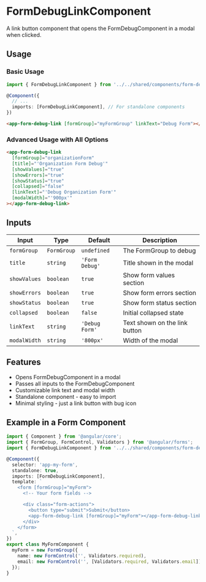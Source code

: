 # FormDebugLinkComponent

A link button component that opens the FormDebugComponent in a modal when clicked.

## Usage

### Basic Usage

```typescript
import { FormDebugLinkComponent } from '../../shared/components/form-debug-link/form-debug-link.component';

@Component({
  // ...
  imports: [FormDebugLinkComponent], // For standalone components
})
```

```html
<app-form-debug-link [formGroup]="myFormGroup" linkText="Debug Form"></app-form-debug-link>
```

### Advanced Usage with All Options

```html
<app-form-debug-link
  [formGroup]="organizationForm"
  [title]="'Organization Form Debug'"
  [showValues]="true"
  [showErrors]="true"
  [showStatus]="true"
  [collapsed]="false"
  [linkText]="'Debug Organization Form'"
  [modalWidth]="'900px'"
></app-form-debug-link>
```

## Inputs

| Input        | Type        | Default        | Description                   |
| ------------ | ----------- | -------------- | ----------------------------- |
| `formGroup`  | `FormGroup` | `undefined`    | The FormGroup to debug        |
| `title`      | `string`    | `'Form Debug'` | Title shown in the modal      |
| `showValues` | `boolean`   | `true`         | Show form values section      |
| `showErrors` | `boolean`   | `true`         | Show form errors section      |
| `showStatus` | `boolean`   | `true`         | Show form status section      |
| `collapsed`  | `boolean`   | `false`        | Initial collapsed state       |
| `linkText`   | `string`    | `'Debug Form'` | Text shown on the link button |
| `modalWidth` | `string`    | `'800px'`      | Width of the modal            |

## Features

- Opens FormDebugComponent in a modal
- Passes all inputs to the FormDebugComponent
- Customizable link text and modal width
- Standalone component - easy to import
- Minimal styling - just a link button with bug icon

## Example in a Form Component

```typescript
import { Component } from '@angular/core';
import { FormGroup, FormControl, Validators } from '@angular/forms';
import { FormDebugLinkComponent } from '../../shared/components/form-debug-link/form-debug-link.component';

@Component({
  selector: 'app-my-form',
  standalone: true,
  imports: [FormDebugLinkComponent],
  template: `
    <form [formGroup]="myForm">
      <!-- Your form fields -->

      <div class="form-actions">
        <button type="submit">Submit</button>
        <app-form-debug-link [formGroup]="myForm"></app-form-debug-link>
      </div>
    </form>
  `,
})
export class MyFormComponent {
  myForm = new FormGroup({
    name: new FormControl('', Validators.required),
    email: new FormControl('', [Validators.required, Validators.email]),
  });
}
```
